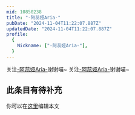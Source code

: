 ```yaml
---
mid: 10850238
title: "-阿蕊娅Aria-"
pubDate: "2024-11-04T11:22:07.887Z"
updatedDate: "2024-11-04T11:22:07.887Z"
profile:
  {
    Nickname: ["-阿蕊娅Aria-"],
  }
---
```


关注[-阿蕊娅Aria-](https://space.bilibili.com/10850238)谢谢喵~ 关注[-阿蕊娅Aria-](https://space.bilibili.com/10850238)谢谢喵~

## 此条目有待补充
你可以在[这里](https://github.com/Yuhanawa/VTuber.ICU/edit/master/src/content/v/-阿蕊娅Aria-/index.md)编辑本文
